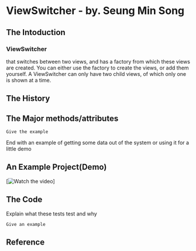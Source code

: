 
# ViewSwitcher - by. Seung Min Song
## The Intoduction

<h3>ViewSwitcher</h3> that switches between two views, and has a factory from which these views are created. You can either use the factory to create the views, or add them yourself. A ViewSwitcher can only have two child views, of which only one is shown at a time.


## The History


## The Major methods/attributes

```
Give the example
```

End with an example of getting some data out of the system or using it for a little demo

## An Example Project(Demo)

[![Watch the video]((https://github.com/SeungMin-Song/CENG319A2/blob/master/ForREADME.md/ViewSwitcher_Demo.gif))]
  
## The Code

Explain what these tests test and why

```
Give an example
```

## Reference
